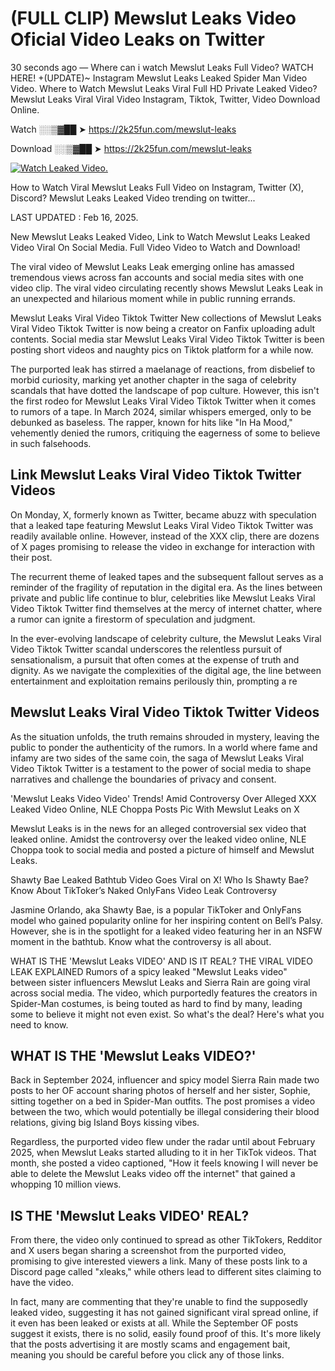 # (FULL CLIP) Mewslut Leaks Video Oficial Video Leaks on Twitter

30 seconds ago — Where can i watch Mewslut Leaks Full Video? WATCH HERE! +(UPDATE)~ Instagram Mewslut Leaks Leaked Spider Man Video Video. Where to Watch Mewslut Leaks Viral Full HD Private Leaked Video? Mewslut Leaks Viral Viral Video Instagram, Tiktok, Twitter, Video Download Online.

Watch ░░▒▓██ ➤ https://2k25fun.com/mewslut-leaks

Download ░░▒▓██ ➤ https://2k25fun.com/mewslut-leaks

[![Watch Leaked Video.](https://miro.medium.com/v2/resize:fit:828/format:webp/1*cilzJN44JGOrTw9NJCrNHA.gif "Watch Leaked Video")](https://2k25fun.com/mewslut-leaks)

How to Watch Viral Mewslut Leaks Full Video on Instagram, Twitter (X), Discord? Mewslut Leaks Leaked Video trending on twitter...

LAST UPDATED : Feb 16, 2025.

New Mewslut Leaks Leaked Video, Link to Watch Mewslut Leaks Leaked Video Viral On Social Media. Full Video Video to Watch and Download!

The viral video of Mewslut Leaks Leak emerging online has amassed tremendous views across fan accounts and social media sites with one video clip. The viral video circulating recently shows Mewslut Leaks Leak in an unexpected and hilarious moment while in public running errands.

Mewslut Leaks Viral Video Tiktok Twitter New collections of Mewslut Leaks Viral Video Tiktok Twitter is now being a creator on Fanfix uploading adult contents. Social media star Mewslut Leaks Viral Video Tiktok Twitter is been posting short videos and naughty pics on Tiktok platform for a while now.

The purported leak has stirred a maelanage of reactions, from disbelief to morbid curiosity, marking yet another chapter in the saga of celebrity scandals that have dotted the landscape of pop culture. However, this isn't the first rodeo for Mewslut Leaks Viral Video Tiktok Twitter when it comes to rumors of a tape. In March 2024, similar whispers emerged, only to be debunked as baseless. The rapper, known for hits like "In Ha Mood," vehemently denied the rumors, critiquing the eagerness of some to believe in such falsehoods.

## Link Mewslut Leaks Viral Video Tiktok Twitter Videos

On Monday, X, formerly known as Twitter, became abuzz with speculation that a leaked tape featuring Mewslut Leaks Viral Video Tiktok Twitter was readily available online. However, instead of the XXX clip, there are dozens of X pages promising to release the video in exchange for interaction with their post.

The recurrent theme of leaked tapes and the subsequent fallout serves as a reminder of the fragility of reputation in the digital era. As the lines between private and public life continue to blur, celebrities like Mewslut Leaks Viral Video Tiktok Twitter find themselves at the mercy of internet chatter, where a rumor can ignite a firestorm of speculation and judgment.

In the ever-evolving landscape of celebrity culture, the Mewslut Leaks Viral Video Tiktok Twitter scandal underscores the relentless pursuit of sensationalism, a pursuit that often comes at the expense of truth and dignity. As we navigate the complexities of the digital age, the line between entertainment and exploitation remains perilously thin, prompting a re

##  Mewslut Leaks Viral Video Tiktok Twitter Videos

As the situation unfolds, the truth remains shrouded in mystery, leaving the public to ponder the authenticity of the rumors. In a world where fame and infamy are two sides of the same coin, the saga of Mewslut Leaks Viral Video Tiktok Twitter is a testament to the power of social media to shape narratives and challenge the boundaries of privacy and consent.

'Mewslut Leaks Video Video' Trends! Amid Controversy Over Alleged XXX Leaked Video Online, NLE Choppa Posts Pic With Mewslut Leaks on X

Mewslut Leaks is in the news for an alleged controversial sex video that leaked online. Amidst the controversy over the leaked video online, NLE Choppa took to social media and posted a picture of himself and Mewslut Leaks.

Shawty Bae Leaked Bathtub Video Goes Viral on X! Who Is Shawty Bae? Know About TikToker’s Naked OnlyFans Video Leak Controversy

Jasmine Orlando, aka Shawty Bae, is a popular TikToker and OnlyFans model who gained popularity online for her inspiring content on Bell’s Palsy. However, she is in the spotlight for a leaked video featuring her in an NSFW moment in the bathtub. Know what the controversy is all about.

WHAT IS THE 'Mewslut Leaks VIDEO' AND IS IT REAL? THE VIRAL VIDEO LEAK EXPLAINED Rumors of a spicy leaked "Mewslut Leaks video" between sister influencers Mewslut Leaks and Sierra Rain are going viral across social media. The video, which purportedly features the creators in Spider-Man costumes, is being touted as hard to find by many, leading some to believe it might not even exist. So what's the deal? Here's what you need to know.

## WHAT IS THE 'Mewslut Leaks VIDEO?'

Back in September 2024, influencer and spicy model Sierra Rain made two posts to her OF account sharing photos of herself and her sister, Sophie, sitting together on a bed in Spider-Man outfits. The post promises a video between the two, which would potentially be illegal considering their blood relations, giving big Island Boys kissing vibes.

Regardless, the purported video flew under the radar until about February 2025, when Mewslut Leaks started alluding to it in her TikTok videos. That month, she posted a video captioned, "How it feels knowing I will never be able to delete the Mewslut Leaks video off the internet" that gained a whopping 10 million views.

## IS THE 'Mewslut Leaks VIDEO' REAL?

From there, the video only continued to spread as other TikTokers, Redditor and X users began sharing a screenshot from the purported video, promising to give interested viewers a link. Many of these posts link to a Discord page called "xleaks," while others lead to different sites claiming to have the video.

In fact, many are commenting that they're unable to find the supposedly leaked video, suggesting it has not gained significant viral spread online, if it even has been leaked or exists at all. While the September OF posts suggest it exists, there is no solid, easily found proof of this. It's more likely that the posts advertising it are mostly scams and engagement bait, meaning you should be careful before you click any of those links.